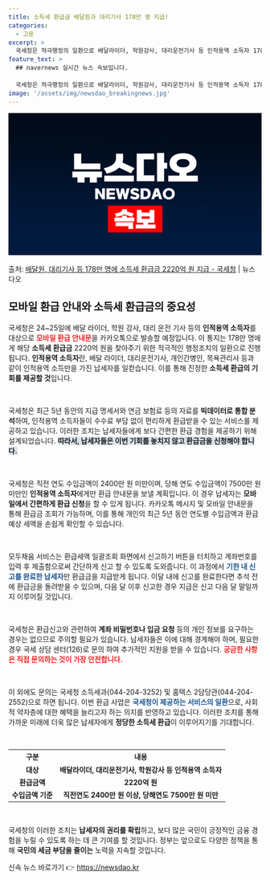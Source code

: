 ```yaml
---
title: 소득세 환급금 배달원과 대리기사 178만 명 지급!
categories:
  - 고용
excerpt: >
  국세청은 적극행정의 일환으로 배달라이더, 학원강사, 대리운전기사 등 인적용역 소득자 178만 명에게 소득세 …
feature_text: >
  ## navernews 실시간 뉴스 속보입니다.

  국세청은 적극행정의 일환으로 배달라이더, 학원강사, 대리운전기사 등 인적용역 소득자 178만 명에게 소득세 …
image: '/assets/img/newsdao_breakingnews.jpg'
---
```


![뉴스다오 속보](/assets/img/newsdao_breakingnews.jpg)

<p>출처: <a href="https://newsdao.kr/1677" rel="dofollow">배달원, 대리기사 등 178만 명에 소득세 환급금 2220억 원 지급 - 국세청</a> | 뉴스다오</p>

<h2 data-ke-size="size26">모바일 환급 안내와 소득세 환급금의 중요성</h2>

국세청은 24~25일에 배달 라이더, 학원 강사, 대리 운전 기사 등의 **인적용역 소득자**를 대상으로 <b><span style="color: #ee2323;">모바일 환급 안내문</span></b>을 카카오톡으로 발송할 예정입니다. 이 통지는 178만 명에게 해당 **소득세 환급금** 2220억 원을 찾아주기 위한 적극적인 행정조치의 일환으로 진행됩니다. **인적용역 소득자**란, 배달 라이더, 대리운전기사, 개인간병인, 목욕관리사 등과 같이 인적용역 소득만을 가진 납세자를 일컫습니다. 이를 통해 진정한 **소득세 환급의 기회를 제공할 것**입니다.

<p data-ke-size="size16">&nbsp;</p>

국세청은 최근 5년 동안의 지급 명세서와 연금 보험료 등의 자료를 **빅데이터로 통합 분석**하여, 인적용역 소득자들이 수수료 부담 없이 편리하게 환급받을 수 있는 서비스를 제공하고 있습니다. 이러한 조치는 납세자들에게 보다 간편한 환급 경험을 제공하기 위해 설계되었습니다. <b><span style="background-color: #21538527;">따라서, 납세자들은 이번 기회를 놓치지 않고 환급금을 신청해야 합니다.</span></b>

<p data-ke-size="size16">&nbsp;</p>

국세청은 직전 연도 수입금액이 2400만 원 미만이며, 당해 연도 수입금액이 7500만 원 미만인 **인적용역 소득자**에게만 환급 안내문을 보낼 계획입니다. 이 경우 납세자는 **모바일에서 간편하게 환급 신청**을 할 수 있게 됩니다. 카카오톡 메시지 및 모바일 안내문을 통해 환급금 조회가 가능하며, 이를 통해 개인의 최근 5년 동안 연도별 수입금액과 환급 예상 세액을 손쉽게 확인할 수 있습니다.

<p data-ke-size="size16">&nbsp;</p>

모두채움 서비스는 환급세액 일괄조회 화면에서 신고하기 버튼을 터치하고 계좌번호를 입력 후 제출함으로써 간단하게 신고 할 수 있도록 도와줍니다. 이 과정에서 <b><span style="color: #1a5490;">기한 내 신고를 완료한 납세자</span></b>만 환급금을 지급받게 됩니다. 이달 내에 신고를 완료한다면 추석 전에 환급금을 돌려받을 수 있으며, 다음 달 이후 신고한 경우 지급은 신고 다음 달 말일까지 이루어질 것입니다.

<p data-ke-size="size16">&nbsp;</p>

국세청은 환급신고와 관련하여 **계좌 비밀번호나 입금 요청** 등의 개인 정보를 요구하는 경우는 없으므로 주의할 필요가 있습니다. 납세자들은 이에 대해 경계해야 하며, 필요한 경우 국세 상담 센터(126)로 문의 하여 추가적인 지원을 받을 수 있습니다. <b><span style="color: #ee2323;">궁금한 사항은 직접 문의하는 것이 가장 안전합니다.</span></b>

<p data-ke-size="size16">&nbsp;</p>

이 외에도 문의는 국세청 소득세과(044-204-3252) 및 홈택스 2담당관(044-204-2552)으로 하면 됩니다. 이번 환급 사업은 <b><span style="color: #1a5490;">국세청이 제공하는 서비스의 일환</span></b>으로, 사회적 약자층에 대한 혜택을 늘리고자 하는 의지를 반영하고 있습니다. 이러한 조치를 통해 가까운 미래에 더욱 많은 납세자에게 **정당한 소득세 환급**이 이루어지기를 기대합니다.

<p data-ke-size="size16">&nbsp;</p>

<table style="width: 100%;">
<tr>
  <th style="text-align: center;">구분</th>
  <th style="text-align: center;">내용</th>
</tr>
<tr>
  <td style="text-align: center; height: 20px;"><b>대상</b></td>
  <td style="text-align: center; height: 20px;"><b>배달라이더, 대리운전기사, 학원강사 등 인적용역 소득자</b></td>
</tr>
<tr>
  <td style="text-align: center; height: 20px;"><b>환급금액</b></td>
  <td style="text-align: center; height: 20px;"><b>2220억 원</b></td>
</tr>
<tr>
  <td style="text-align: center; height: 20px;"><b>수입금액 기준</b></td>
  <td style="text-align: center; height: 20px;"><b>직전연도 2400만 원 이상, 당해연도 7500만 원 미만</b></td>
</tr>
</table>

<p data-ke-size="size16">&nbsp;</p>

국세청의 이러한 조치는 **납세자의 권리를 확립**하고, 보다 많은 국민이 긍정적인 금융 경험을 누릴 수 있도록 하는 데 큰 기여를 할 것입니다. 정부는 앞으로도 다양한 정책을 통해 **국민의 세금 부담을 줄이는** 노력을 지속할 것입니다. 

신속 뉴스 바로가기 👉 <a href="https://newsdao.kr" rel="dofollow">https://newsdao.kr</a>


